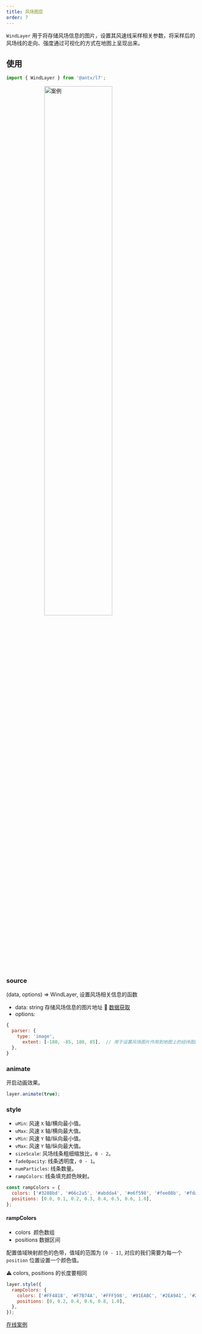 ```yaml
---
title: 风场图层
order: 7
---
```


`WindLayer` 用于将存储风场信息的图片，设置其风速线采样相关参数，将采样后的风场线的走向、强度通过可视化的方式在地图上呈现出来。

## 使用

```jsx
import { WindLayer } from '@antv/l7';
```

<img width="60%" style="display: block;margin: 0 auto;" alt="案例" src='https://gw.alipayobjects.com/mdn/rms_816329/afts/img/A*ADr-SIxhM9AAAAAAAAAAAAAAARQnAQ' />

### source

(data, options) => WindLayer, 设置风场相关信息的函数

- data: string 存储风场信息的图片地址
  🌟 [数据获取](https://github.com/mapbox/webgl-wind#downloading-weather-data)
- options:

```js
{
  parser: {
    type: 'image',
      extent: [-180, -85, 180, 85],  // 用于设置风场图片作用到地图上的经纬图区间
  },
}
```

### animate

开启动画效果。

```javascript
layer.animate(true);
```

### style

- `uMin`: 风速 `X` 轴/横向最小值。
- `uMax`: 风速 `X` 轴/横向最大值。
- `vMin`: 风速 `Y` 轴/纵向最小值。
- `vMax`: 风速 `Y` 轴/纵向最大值。
- `sizeScale`: 风场线条粗细缩放比，`0 - 2`。
- `fadeOpacity`: 线条透明度，`0 - 1`。
- `numParticles`: 线条数量。
- `rampColors`: 线条填充颜色映射。

```js
const rampColors = {
  colors: ['#3288bd', '#66c2a5', '#abdda4', '#e6f598', '#fee08b', '#fdae61', '#f46d43', '#d53e4f'],
  positions: [0.0, 0.1, 0.2, 0.3, 0.4, 0.5, 0.6, 1.0],
};
```

#### rampColors

- colors  颜色数组
- positions 数据区间

配置值域映射颜色的色带，值域的范围为 `[0 - 1]`, 对应的我们需要为每一个 `position` 位置设置一个颜色值。

⚠️ colors, positions 的长度要相同

```javascript
layer.style({
  rampColors: {
    colors: ['#FF4818', '#F7B74A', '#FFF598', '#91EABC', '#2EA9A1', '#206C7C'],
    positions: [0, 0.2, 0.4, 0.6, 0.8, 1.0],
  },
});
```

[在线案例](/examples/wind/basic#wind)
